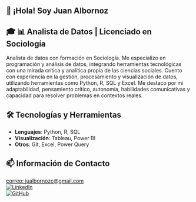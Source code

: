 ## 👋 ¡Hola! Soy Juan Albornoz

## 🎓 📊 Analista de Datos | Licenciado en Sociología

Analista de datos con formación en Sociología. Me especializo en programación y análisis de datos, integrando herramientas tecnológicas con una mirada crítica y analítica propia de las ciencias sociales. Cuento con experiencia en la gestión, procesamiento y visualización de datos, utilizando herramientas como Python, R, SQL y Excel. Me destaco por mi adaptabilidad, pensamiento crítico, autonomía, habilidades comunicativas y capacidad para resolver problemas en contextos reales.

## 🛠 Tecnologías y Herramientas
- **Lenguajes**: Python, R, SQL  
- **Visualización**: Tableau, Power BI  
- **Otros**: Git, Excel, Power Query

## 📫 Información de Contacto
[correo: jualbornozc@gmail.com](mailto:jualbornozc@gmail.com)  
[![LinkedIn](https://img.shields.io/badge/LinkedIn-JuanAlbornoz-blue)](https://www.linkedin.com/in/juan-albornoz-carrillo/)  
[![GitHub](https://img.shields.io/badge/GitHub-Portafolio-black)](https://github.com/JuanAlbornoz32)
